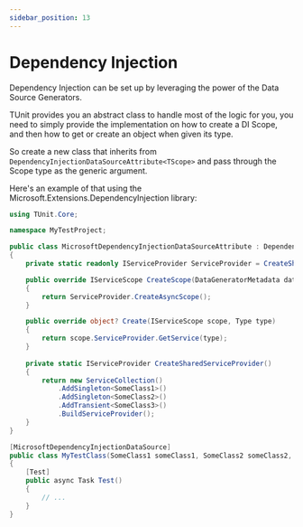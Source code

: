 ```yaml
---
sidebar_position: 13
---
```


# Dependency Injection

Dependency Injection can be set up by leveraging the power of the Data Source Generators.

TUnit provides you an abstract class to handle most of the logic for you, you need to simply provide the implementation on how to create a DI Scope, and then how to get or create an object when given its type.

So create a new class that inherits from `DependencyInjectionDataSourceAttribute<TScope>` and pass through the Scope type as the generic argument.

Here's an example of that using the Microsoft.Extensions.DependencyInjection library:

```csharp
using TUnit.Core;

namespace MyTestProject;

public class MicrosoftDependencyInjectionDataSourceAttribute : DependencyInjectionDataSourceAttribute<IServiceScope>
{
    private static readonly IServiceProvider ServiceProvider = CreateSharedServiceProvider();

    public override IServiceScope CreateScope(DataGeneratorMetadata dataGeneratorMetadata)
    {
        return ServiceProvider.CreateAsyncScope();
    }

    public override object? Create(IServiceScope scope, Type type)
    {
        return scope.ServiceProvider.GetService(type);
    }
    
    private static IServiceProvider CreateSharedServiceProvider()
    {
        return new ServiceCollection()
            .AddSingleton<SomeClass1>()
            .AddSingleton<SomeClass2>()
            .AddTransient<SomeClass3>()
            .BuildServiceProvider();
    }
}

[MicrosoftDependencyInjectionDataSource]
public class MyTestClass(SomeClass1 someClass1, SomeClass2 someClass2, SomeClass3 someClass3)
{
    [Test]
    public async Task Test()
    {
        // ...
    }
}
```

